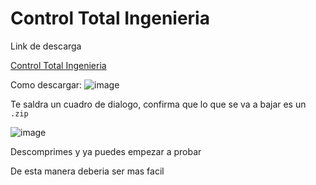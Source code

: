 # Control Total Ingenieria

Link de descarga

[Control Total Ingenieria](https://github.com/Darkk3n/EngineeringManagement/blob/main/Installer/ControlIngenieria.zip)

Como descargar:
![image](https://github.com/Darkk3n/EngineeringManagement/assets/5014837/d22783d9-b427-4d80-8020-aca4f06b4ddd)

Te saldra un cuadro de dialogo, confirma que lo que se va a bajar es un `.zip`

![image](https://github.com/Darkk3n/EngineeringManagement/assets/5014837/c7797100-1cbf-4c86-afeb-fbb2aa9bba25)

Descomprimes y ya puedes empezar a probar

De esta manera deberia ser mas facil
